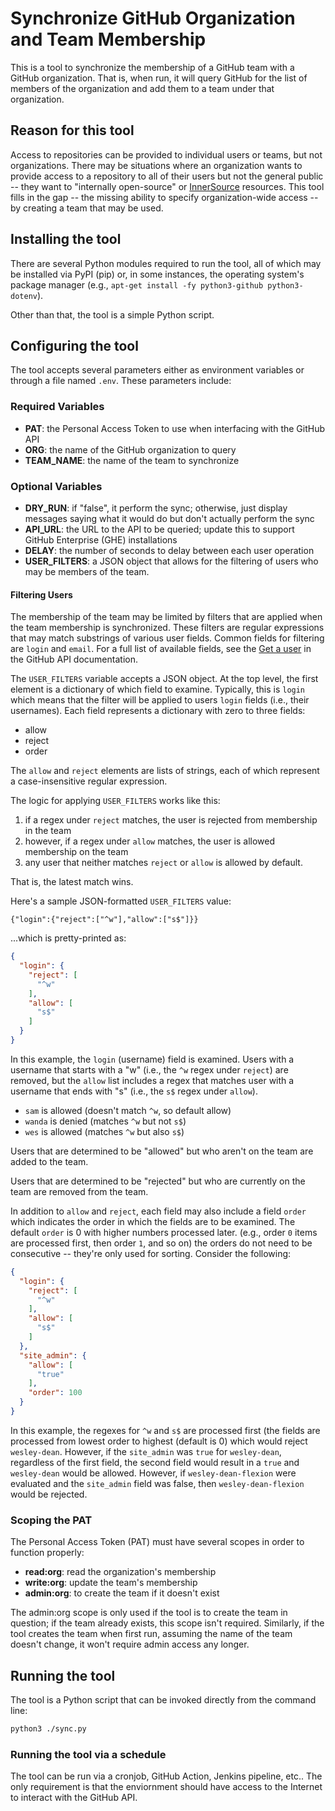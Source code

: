 # Synchronize GitHub Organization and Team Membership

This is a tool to synchronize the membership of a GitHub
team with a GitHub organization.  That is, when run, it
will query GitHub for the list of members of the
organization and add them to a team under that
organization.

## Reason for this tool

Access to repositories can be provided to individual
users or teams, but not organizations.  There may be
situations where an organization wants to provide
access to a repository to all of their users but
not the general public -- they want to "internally
open-source" or
[InnerSource](https://resources.github.com/software-development/innersource/)
resources.  This tool fills in the gap -- the
missing ability to specify organization-wide
access -- by creating a team that may be used.

## Installing the tool

There are several Python modules required to run the
tool, all of which may be installed via PyPI (pip)
or, in some instances, the operating system's package
manager (e.g., `apt-get install -fy python3-github python3-dotenv`).

Other than that, the tool is a simple Python script.

## Configuring the tool

The tool accepts several parameters either as
environment variables or through a file named
`.env`.  These parameters include:

### Required Variables

* **PAT**: the Personal Access Token to use when
  interfacing with the GitHub API
* **ORG**: the name of the GitHub organization to query
* **TEAM_NAME**: the name of the team to synchronize

### Optional Variables

* **DRY_RUN**: if "false", it perform the sync; otherwise, just
  display messages saying what it would do but don't actually
  perform the sync
* **API_URL**: the URL to the API to be queried; update this to
  support GitHub Enterprise (GHE) installations
* **DELAY**: the number of seconds to delay between each user operation
* **USER_FILTERS**: a JSON object that allows for the filtering of
  users who may be members of the team.

#### Filtering Users

The membership of the team may be limited by filters that
are applied when the team membership is synchronized.  These
filters are regular expressions that may match substrings
of various user fields.  Common fields for filtering are
`login` and `email`.  For a full list of available fields,
see the [Get a user](https://docs.github.com/en/rest/users/users?apiVersion=2022-11-28#get-a-user)
in the GitHub API documentation.

The `USER_FILTERS` variable accepts a JSON object.  At
the top level, the first element is a dictionary of which
field to examine.  Typically, this is `login` which means that
the filter will be applied to users `login` fields (i.e.,
their usernames).  Each field represents a dictionary
with zero to three fields:

* allow
* reject
* order

The `allow` and `reject` elements are lists of strings,
each of which represent a case-insensitive regular expression.

The logic for applying `USER_FILTERS` works like this:

1. if a regex under `reject` matches, the user is rejected
  from membership in the team
2. however, if a regex under `allow` matches, the user is
  allowed membership on the team
3. any user that neither matches `reject` or `allow` is
  allowed by default.

That is, the latest match wins.

Here's a sample JSON-formatted `USER_FILTERS` value:

`{"login":{"reject":["^w"],"allow":["s$"]}}`

...which is pretty-printed as:

```JSON
{
  "login": {
    "reject": [
      "^w"
    ],
    "allow": [
      "s$"
    ]
  }
}
```

In this example, the `login` (username) field is
examined.  Users with a username that starts with
a "w" (i.e., the `^w` regex under `reject`) are
removed, but the `allow` list includes a regex
that matches user with a username that ends with
"s" (i.e., the `s$` regex under `allow`).

* `sam` is allowed (doesn't match `^w`, so default allow)
* `wanda` is denied (matches `^w` but not `s$`)
* `wes` is allowed (matches `^w` but also `s$`)

Users that are determined to be "allowed" but who aren't
on the team are added to the team.

Users that are determined to be "rejected" but who are
currently on the team are removed from the team.

In addition to `allow` and `reject`, each field may
also include a field `order` which indicates the
order in which the fields are to be examined.
The default `order` is 0 with higher numbers
processed later.  (e.g., order `0` items are
processed first, then order `1`, and so on) the
orders do not need to be consecutive -- they're
only used for sorting.  Consider the following:

```JSON
{
  "login": {
    "reject": [
      "^w"
    ],
    "allow": [
      "s$"
    ]
  },
  "site_admin": {
    "allow": [
      "true"
    ],
    "order": 100
  }
}
```

In this example, the regexes for `^w` and `s$`
are processed first (the fields are processed
from lowest order to highest (default is 0) which
would reject `wesley-dean`.  However, if the
`site_admin` was `true` for `wesley-dean`, regardless
of the first field, the second field would result in
a `true` and `wesley-dean` would be allowed.  However,
if `wesley-dean-flexion` were evaluated and the
`site_admin` field was false, then `wesley-dean-flexion`
would be rejected.

### Scoping the PAT

The Personal Access Token (PAT) must have several
scopes in order to function properly:

* **read:org**: read the organization's membership
* **write:org**: update the team's membership
* **admin:org**: to create the team if it doesn't exist

The admin:org scope is only used if the tool is to
create the team in question; if the team already
exists, this scope isn't required.  Similarly, if
the tool creates the team when first run, assuming
the name of the team doesn't change, it won't require
admin access any longer.

## Running the tool

The tool is a Python script that can be invoked directly
from the command line:

```bash
python3 ./sync.py
```

### Running the tool via a schedule

The tool can be run via a cronjob, GitHub Action,
Jenkins pipeline, etc..  The only requirement is
that the enviornment should have access to the Internet
to interact with the GitHub API.
